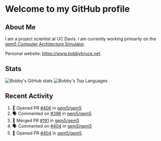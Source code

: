 # Welcome to my GitHub profile

## About Me

I am a project scientist at UC Davis. I am currently working primarily on the [gem5 Computer Architecture Simulator](https://github.com/gem5).

Personal website: <https://www.bobbybruce.net>.

## Stats

![Bobby's GitHub stats](https://github-readme-stats.vercel.app/api?username=bobbyrbruce&show_icons=true&theme=responsive&include_all_commits=true&count_private=true&show=reviews&disable_animations=true)
![Bobby's Top Languages ](https://github-readme-stats.vercel.app/api/top-langs/?username=bobbyrbruce&layout=compact&theme=responsive&count_private=true&langs_count=10&disable_animations=true)

## Recent Activity

<!--START_SECTION:activity-->
1. 💪 Opened PR [#406](https://github.com/gem5/gem5/pull/406) in [gem5/gem5](https://github.com/gem5/gem5)
2. 🗣 Commented on [#396](https://github.com/gem5/gem5/pull/396#issuecomment-1749723091) in [gem5/gem5](https://github.com/gem5/gem5)
3. 🎉 Merged PR [#191](https://github.com/gem5/gem5/pull/191) in [gem5/gem5](https://github.com/gem5/gem5)
4. 🗣 Commented on [#404](https://github.com/gem5/gem5/pull/404#issuecomment-1749587562) in [gem5/gem5](https://github.com/gem5/gem5)
5. 💪 Opened PR [#404](https://github.com/gem5/gem5/pull/404) in [gem5/gem5](https://github.com/gem5/gem5)
<!--END_SECTION:activity-->
